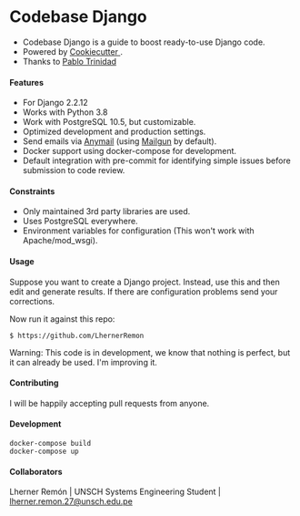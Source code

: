 # Codebase Django

- Codebase Django is a guide to boost ready-to-use Django code.
- Powered by [Cookiecutter ](https://github.com/cookiecutter/cookiecutter "Cookiecutter ").
- Thanks to [Pablo Trinidad](https://github.com/pablotrinidad "Pablo Trinidad")

#### Features
- For Django 2.2.12
- Works with Python 3.8
- Work with PostgreSQL 10.5, but customizable.
- Optimized development and production settings.
- Send emails via [Anymail](https://github.com/anymail/django-anymail "Anymail") (using [Mailgun](https://www.mailgun.com/ "Mailgun") by default).
- Docker support using docker-compose for development.
- Default integration with pre-commit for identifying simple issues before submission to code review.


#### Constraints
- Only maintained 3rd party libraries are used.
- Uses PostgreSQL everywhere.
- Environment variables for configuration (This won't work with Apache/mod_wsgi).


#### Usage
Suppose you want to create a Django project. Instead, use this and then edit and generate results. If there are configuration problems send your corrections.

Now run it against this repo:

`$ https://github.com/LhernerRemon`

Warning: This code is in development, we know that nothing is perfect, but it can already be used. I'm improving it.

#### Contributing
I will be happily accepting pull requests from anyone.

#### Development

```
docker-compose build
docker-compose up
```

#### Collaborators
Lherner Remón | UNSCH Systems Engineering Student | lherner.remon.27@unsch.edu.pe
